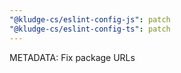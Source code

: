 ```yaml
---
"@kludge-cs/eslint-config-js": patch
"@kludge-cs/eslint-config-ts": patch
---
```


METADATA: Fix package URLs
